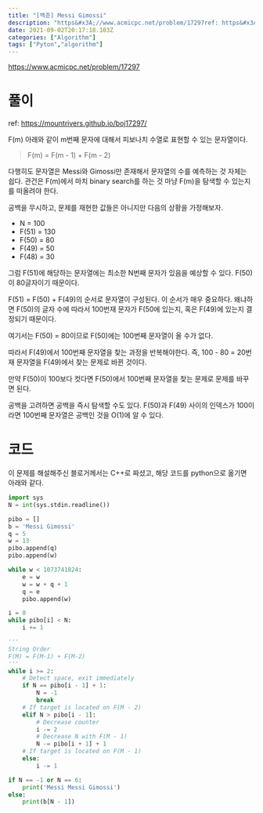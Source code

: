 ```yaml
---
title: "[백준] Messi Gimossi"
description: "https&#x3A;//www.acmicpc.net/problem/17297ref: https&#x3A;//mountrivers.github.io/boj17297/F(m) 아래와 같이 m번째 문자에 대해서 피보나치 수열로 표현할 수 있는 문자열이다.F(m) = F(m "
date: 2021-09-02T20:17:18.103Z
categories: ["Algorithm"]
tags: ["Pyton","algorithm"]
---
```

https://www.acmicpc.net/problem/17297

# 풀이
ref: https://mountrivers.github.io/boj17297/

F(m) 아래와 같이 m번째 문자에 대해서 피보나치 수열로 표현할 수 있는 문자열이다.

> F(m) = F(m - 1) + F(m - 2)

다행히도 문자열은 Messi와 Gimossi만 존재해서 문자열의 수를 예측하는 것 자체는 쉽다. 관건은 F(m)에서 마치 binary search를 하는 것 마냥 F(m)을 탐색할 수 있는지를 떠올려야 한다.

공백을 무시하고, 문제를 재현한 값들은 아니지만 다음의 상황을 가정해보자.
- N = 100
- F(51) = 130
- F(50) = 80
- F(49) = 50
- F(48) = 30


그럼 F(51)에 해당하는 문자열에는 최소한 N번째 문자가 있음을 예상할 수 있다. F(50)이 80글자이기 때문이다.

F(51) = F(50) + F(49)의 순서로 문자열이 구성된다. 이 순서가 매우 중요하다. 왜냐하면 F(50)의 글자 수에 따라서 100번재 문자가 F(50에 있는지, 혹은 F(49)에 있는지 결정되기 때문이다.

여기서는 F(50) = 80이므로 F(50)에는 100번째 문자열이 올 수가 없다.

따라서 F(49)에서 100번째 문자열을 찾는 과정을 반복해야한다. 즉, 100 - 80 = 20번재 문자열을 F(49)에서 찾는 문제로 바뀐 것이다.

만약 F(50)이 100보다 컷다면 F(50)에서 100번째 문자열을 찾는 문제로 문제를 바꾸면 된다.

공백을 고려하면 공백을 즉시 탐색할 수도 있다. F(50)과 F(49) 사이의 인덱스가 100이라면 100번째 문자열은 공백인 것을 O(1)에 알 수 있다.


# 코드
이 문제를 해설해주신 블로거께서는 C++로 짜셨고, 해당 코드를 python으로 옮기면 아래와 같다.

```python
import sys
N = int(sys.stdin.readline())

pibo = []
b = 'Messi Gimossi'
q = 5
w = 13
pibo.append(q)
pibo.append(w)

while w < 1073741824:
    e = w
    w = w + q + 1
    q = e
    pibo.append(w)

i = 0
while pibo[i] < N:
    i += 1

'''
String Order
F(M) = F(M-1) + F(M-2)
'''
while i >= 2:
    # Detect space, exit immediately
    if N == pibo[i - 1] + 1:
        N = -1
        break
    # If target is located on F(M - 2)
    elif N > pibo[i - 1]:
        # Decrease counter
        i -= 2
        # Decrease N with F(M - 1)
        N -= pibo[i + 1] + 1
    # If target is located on F(M - 1)
    else:
        i -= 1

if N == -1 or N == 6:
    print('Messi Messi Gimossi')
else:
    print(b[N - 1])

```
